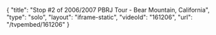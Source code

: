 {
    "title": "Stop #2 of 2006\/2007 PBRJ Tour - Bear Mountain, California",
    "type": "solo",
    "layout": "iframe-static",
    "videoId": "161206",
    "url": "\/tvpembed\/161206"
}